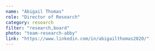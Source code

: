 ```yaml
---
name: "Abigail Thomas"
role: "Director of Research"
category: research
filter: "research,board"
photo: "team-research-abby"
link: "https://www.linkedin.com/in/abigailthomas2020/"
---
```

